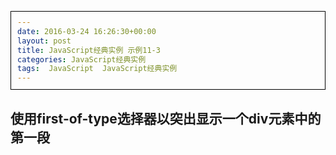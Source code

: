 ```yaml
---
date: 2016-03-24 16:26:30+00:00
layout: post
title: JavaScript经典实例 示例11-3
categories: JavaScript经典实例
tags:  JavaScript  JavaScript经典实例
---
```


使用first-of-type选择器以突出显示一个div元素中的第一段
----------------

<html>
    <head>
        <title>paras</title>
        <meta charset="utf-8">
        <style>
            div
            {
                padding: 10px;
                border: 1px solid #000000;
            }
            
        </style>
        <script type="text/javascript">
            window.onload = function() {
                document.onclick = function() {
                    try {
                        var paras = document.querySelectorAll('div p:first-of-type');
                        
                        for (var i = 0; i < paras.length; i++) {
                            paras[i].setAttribute('style', 'background-color: #ffff00');
                        }
                        
                    } catch(e) {
                        var divs = document.querySelectorAll('div');
                        
                        for (var j = 0; j < divs.length; j++) {
                            var ps = divs.item[i].getElementByTagName('p');
                            
                            if (ps.length > 0) {
                                ps[0].setAttribute('style', 'background-color: #ffff00');
                            }
                            
                        }
                        
                    }
                    
                };
                
            }
            
            
        </script>
    </head>
    <body>
        <div>
            <p>Paragraph one</p>
            <p>Paragraph two</p>
            <p>Paragraph three</p>
        </div>
        <div>
            <p>Paragraph one</p>
            <p>Paragraph two</p>
        </div>
        <div>
            <ul>
                <li>List item one</li>
                <li>Lisr item two</li>
            </ul>
            <p>Paragraph one</p>
            <p>Paragraph two</p>
        </div>
    </body>
</html>

源码如下：

``` html
<!DOCTYPE>
<html>
    <head>
        <title>paras</title>
        <meta charset="utf-8">
        <style>
            div
            {
                padding: 10px;
                border: 1px solid #000000;
            }
            
        </style>
        <script type="text/javascript">
            window.onload = function() {
                document.onclick = function() {
                    try {
                        var paras = document.querySelectorAll('div p:first-of-type');
                        
                        for (var i = 0; i < paras.length; i++) {
                            paras[i].setAttribute('style', 'background-color: #ffff00');
                        }
                        
                    } catch(e) {
                        var divs = document.querySelectorAll('div');
                        
                        for (var j = 0; j < divs.length; j++) {
                            var ps = divs.item[i].getElementByTagName('p');
                            
                            if (ps.length > 0) {
                                ps[0].setAttribute('style', 'background-color: #ffff00');
                            }
                            
                        }
                        
                    }
                    
                };
                
            }
            
            
        </script>
    </head>
    <body>
        <div>
            <p>Paragraph one</p>
            <p>Paragraph two</p>
            <p>Paragraph three</p>
        </div>
        <div>
            <p>Paragraph one</p>
            <p>Paragraph two</p>
        </div>
        <div>
            <ul>
                <li>List item one</li>
                <li>Lisr item two</li>
            </ul>
            <p>Paragraph one</p>
            <p>Paragraph two</p>
        </div>
    </body>
</html>
``` 

`getElementsByTagNameNS()`方法可返回带有指定名称和命名空间的所有元素的一个节点列表。
`getElementsByTagNameNS(ns,name)``ns`	字符串值，可规定需检索的命名空间名称。值 "*" 可匹配所有的标签。
`name`	字符串值，可规定需检索的标签名。值 "*" 可匹配所有的标签。

`prefix`属性返回选定的节点的命名空间前缀。
如果选定的节点不是元素或属性，则该属性返回 `NULL`。

`namespaceURI` 属性为被选节点返回命名空间的 `URI`。
如果选定的节点不是元素或属性，则该属性返回 `NULL`。

`localName` 属性返回被选元素的本地名称（元素名称）。

`text` 属性返回选定节点中所有文本节点的值。

`textContent` 属性返回或设置选定元素的文本。
如果返回文本，则该属性返回元素节点内所有文本节点的值。
如果设置文本，则该属性删除所有子节点，并用单个文本节点来替换它们。

`getElementsByTagName()` 方法可返回带有指定标签名的对象的集合。`document.getElementsByTagName(tagname)``getElementsByTagName()` 方法返回元素的顺序是它们在文档中的顺序。
如果把特殊字符串 "*" 传递给 `getElementsByTagName()` 方法，它将返回文档中所有元素的列表，元素排列的顺序就是它们在文档中的顺序。
